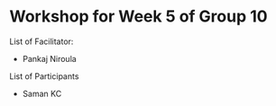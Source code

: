 # Workshop for Week 5 of Group 10

List of Facilitator:
- Pankaj Niroula
  
List of Participants
- Saman KC